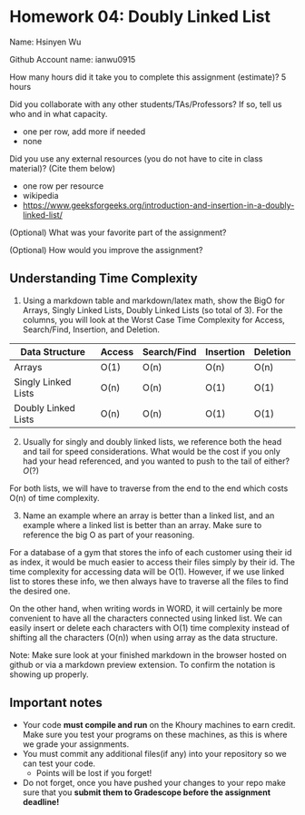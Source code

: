 # Homework 04: Doubly Linked List

Name: Hsinyen Wu 

Github Account name: ianwu0915

How many hours did it take you to complete this assignment (estimate)? 
5 hours

Did you collaborate with any other students/TAs/Professors? If so, tell us who and in what capacity.  
- one per row, add more if needed
- none


Did you use any external resources (you do not have to cite in class material)? (Cite them below)  
- one row per resource
- wikipedia 
- https://www.geeksforgeeks.org/introduction-and-insertion-in-a-doubly-linked-list/


(Optional) What was your favorite part of the assignment? 

(Optional) How would you improve the assignment? 

## Understanding Time Complexity

1. Using a markdown table and markdown/latex math, show the BigO for Arrays, Singly Linked Lists, Doubly Linked Lists (so total of 3). For the columns, you will look at the Worst Case Time Complexity for Access, Search/Find,	Insertion, and Deletion. 

| Data Structure      | Access | Search/Find | Insertion | Deletion |
| ------------------- | ------ | ----------- | --------- | -------- |
| Arrays              | O(1)   | O(n)        | O(n)      | O(n)     |
| Singly Linked Lists | O(n)   | O(n)        | O(1)      | O(1)     |
| Doubly Linked Lists | O(n)   | O(n)        | O(1)      | O(1)     |


2. Usually for singly and doubly linked lists, we reference both the head and tail for speed considerations. What would be the cost if you only had your head referenced, and you wanted to push to the tail of either?  $O(?)$

For both lists, we will have to traverse from the end to the end which costs O(n) of time complexity.

3. Name an example where an array is better than a linked list, and an example where a linked list is better than an array. Make sure to reference the big O as part of your reasoning. 

For a database of a gym that stores the info of each customer using their id as index, it would be much easier to access their files simply by their id. The time complexity for accessing data will be O(1). However, if we use linked list to stores these info, we then always have to traverse all the files to find the desired one.

On the other hand, when writing words in WORD, it will certainly be more convenient to have all the characters connected using linked list. We can easily insert or delete each characters with O(1) time complexity instead of shifting all the characters (O(n)) when using array as the data structure.


Note: Make sure look at your finished markdown in the browser hosted on github or via a markdown preview extension. To confirm the notation is showing up properly. 

## Important notes

* Your code **must compile and run** on the Khoury machines to earn credit. Make sure you test your programs on these machines, as this is where we grade your assignments.
* You must commit any additional files(if any) into your repository so we can test your code.
  * Points will be lost if you forget!
* Do not forget, once you have pushed your changes to your repo make sure that you **submit them to Gradescope before the assignment deadline!**

